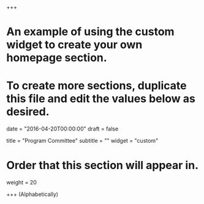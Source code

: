 +++
# An example of using the custom widget to create your own homepage section.
# To create more sections, duplicate this file and edit the values below as desired.

date = "2016-04-20T00:00:00"
draft = false

title = "Program Committee"
subtitle = ""
widget = "custom"

# Order that this section will appear in.
weight = 20

+++
(Alphabetically)
